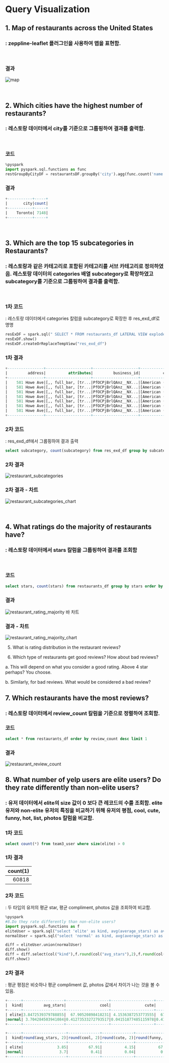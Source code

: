 
# Query Visualization

## 1. Map of restaurants across the United States
### : zeppline-leaflet 플러그인을 사용하여 맵을 표현함.
</br>

### 결과
![map](./resource/yelp_data_3_restaurants_map.png)

</br>

## 2. Which cities have the highest number of restaurants?
### : 레스토랑 데이터에서 city를 기준으로 그룹핑하여 결과를 출력함.
</br>

### 코드
```python
%pyspark
import pyspark.sql.functions as func
restGroupByCityDF = restaurantsDF.groupBy('city').agg(func.count('name').alias('count')).sort(func.desc('count')).limit(1).show()
```

### 결과
```sql
+-----------+-----+
|       city|count|
+-----------+-----+
|    Toronto| 7148|
+-----------+-----+

```
</br>

## 3. Which are the top 15 subcategories in Restaurants?
### : 레스토랑과 같은 카테고리로 포함된 카테고리를 서브 카테고리로 정의하였음. 레스토랑 데이터의 categories 배열 subcategory로 확장하였고 subcategory를 기준으로 그룹핑하여 결과를 출력함.
</br>

### 1차 코드
: 레스토랑 데이터에서 categories 칼럼을 subcategory로 확장한 후 res_exd_df로 명명
```python
resExDF = spark.sql(" SELECT * FROM restaurants_df LATERAL VIEW explode(categories) c AS subcategory ")
resExDF.show()
resExDF.createOrReplaceTempView("res_exd_df")

```

### 1차 결과
```sql
+----------------+--------------------+--------------------+--------------------+--------------+--------------------+-------+-------------+--------------+--------------------+------------------+-----------+------------+-----+-----+------------+--------------------+
|         address|          attributes|         business_id|          categories|          city|               hours|is_open|     latitude|     longitude|                name|      neighborhood|postal_code|review_count|stars|state|cat_exploded|         subcategory|
+----------------+--------------------+--------------------+--------------------+--------------+--------------------+-------+-------------+--------------+--------------------+------------------+-----------+------------+-----+-----+------------+--------------------+
|    581 Howe Ave|[,, full_bar, [tr...|PfOCPjBrlQAnz__NX...|[American (New), ...|Cuyahoga Falls|[11:00-1:00, 11:0...|      1|   41.1195346|   -81.4756898|Brick House Taver...|                  |      44221|         116|  3.5|   OH| Restaurants|      American (New)|
|    581 Howe Ave|[,, full_bar, [tr...|PfOCPjBrlQAnz__NX...|[American (New), ...|Cuyahoga Falls|[11:00-1:00, 11:0...|      1|   41.1195346|   -81.4756898|Brick House Taver...|                  |      44221|         116|  3.5|   OH| Restaurants|           Nightlife|
|    581 Howe Ave|[,, full_bar, [tr...|PfOCPjBrlQAnz__NX...|[American (New), ...|Cuyahoga Falls|[11:00-1:00, 11:0...|      1|   41.1195346|   -81.4756898|Brick House Taver...|                  |      44221|         116|  3.5|   OH| Restaurants|                Bars|
|    581 Howe Ave|[,, full_bar, [tr...|PfOCPjBrlQAnz__NX...|[American (New), ...|Cuyahoga Falls|[11:00-1:00, 11:0...|      1|   41.1195346|   -81.4756898|Brick House Taver...|                  |      44221|         116|  3.5|   OH| Restaurants|          Sandwiches|
|    581 Howe Ave|[,, full_bar, [tr...|PfOCPjBrlQAnz__NX...|[American (New), ...|Cuyahoga Falls|[11:00-1:00, 11:0...|      1|   41.1195346|   -81.4756898|Brick House Taver...|                  |      44221|         116|  3.5|   OH| Restaurants|American (Traditi...|
|    581 Howe Ave|[,, full_bar, [tr...|PfOCPjBrlQAnz__NX...|[American (New), ...|Cuyahoga Falls|[11:00-1:00, 11:0...|      1|   41.1195346|   -81.4756898|Brick House Taver...|                  |      44221|         116|  3.5|   OH| Restaurants|             Burgers|
|    581 Howe Ave|[,, full_bar, [tr...|PfOCPjBrlQAnz__NX...|[American (New), ...|Cuyahoga Falls|[11:00-1:00, 11:0...|      1|   41.1195346|   -81.4756898|Brick House Taver...|                  |      44221|         116|  3.5|   OH| Restaurants|         Restaurants|
+----------------+--------------------+--------------------+--------------------+--------------+--------------------+-------+-------------+--------------+--------------------+------------------+-----------+------------+-----+-----+------------+--------------------+
```

### 2차 코드
: res_exd_df에서 그룹핑하여 결과 출력
```sql
select subcategory, count(subcategory) from res_exd_df group by subcategory order by count(subcategory) desc limit 15
```
### 2차 결과
![restaurant_subcategories](./resource/yelp_data_4_restaurant_subcategories.png)
### 2차 결과 - 차트
![restaurant_subcategories_chart](./resource/yelp_data_5_restaurant_subcategories_chart.png)

</br>

## 4. What ratings do the majority of restaurants have?
### : 레스토랑 데이터에서 stars 칼럼을 그룹핑하여 결과를 조회함


</br>

### 코드
```sql
select stars, count(stars) from restaurants_df group by stars order by count(stars) desc
```
### 결과
![restaurant_rating_majority](./resource/yelp_data_6_restaurants_rating_majority.png)
바 차트
### 결과 - 차트
![restaurant_rating_majority_chart](./resource/yelp_data_7_restaurants_rating_majority_barchart.png)


5. What is rating distribution in the restaurant reviews?


6. Which type of restaurants get good reviews? How about bad reviews?


a. This will depend on what you consider a good rating. Above 4 star perhaps? You
choose.

b. Similarly, for bad reviews. What would be considered a bad review?


## 7. Which restaurants have the most reviews?
### : 레스토랑 데이터에서 review_count 칼럼을 기준으로 정렬하여 조회함.

### 코드
```sql
select * from restaurants_df order by review_count desc limit 1
```
### 결과
![restaurant_review_count](./resource/yelp_data_8_restaurants_review_count.png)



## 8. What number of yelp users are elite users? Do they rate differently than non-elite users?
### : 유저 데이터에서 elite의 size 값이 0 보다 큰 레코드의 수를 조회함. elite 유저와 non-elite 유저의 특징을 비교하기 위해 유저의 평점, cool, cute, funny, hot, list, photos 칼럼을 비교함.

### 1차 코드
```sql
select count(*) from team3_user where size(elite) > 0
```
### 1차 결과
|count(1)|
|-:|
|60818|

### 2차 코드
: 두 타입의 유저의 평균 star, 평균 compliment, photos 값을 조회하여 비교함.
```python
%pyspark
#8.Do they rate differently than non-elite users?
import pyspark.sql.functions as f
eliteUser = spark.sql("select 'elite' as kind, avg(average_stars) as avg_stars, avg(compliment_cool) as cool, avg(compliment_cute) as cute, avg(compliment_funny) as funny, avg(compliment_hot) as hot, avg(compliment_list) as list, avg(compliment_photos) as photos from team3_user where size(elite) > 0")
normalUser = spark.sql("select 'normal' as kind, avg(average_stars) as avg_stars, avg(compliment_cool) as cool, avg(compliment_cute) as cute, avg(compliment_funny) as funny, avg(compliment_hot) as hot, avg(compliment_list) as list, avg(compliment_photos) as photos from team3_user where size(elite) = 0")

diff = eliteUser.union(normalUser)
diff.show()
diff = diff.select(col("kind"),f.round(col("avg_stars"),2),f.round(col("cool"),2),f.round(col("cute"),2),f.round(col("funny"),2),f.round(col("hot"),2),f.round(col("list"),2),f.round(col("photos"),2))
diff.show()
```
### 2차 결과
: 평균 평점은 비슷하나 평균 compliment 값, photos 값에서 차이가 나는 것을 볼 수 있음.
```sql
+------+------------------+-------------------+-------------------+-------------------+------------------+-------------------+-------------------+
|  kind|         avg_stars|               cool|               cute|              funny|               hot|               list|             photos|
+------+------------------+-------------------+-------------------+-------------------+------------------+-------------------+-------------------+
| elite|3.8472539379788855|  67.90520898418231| 4.1536387253773555|  67.90520898418231| 49.62206912427242| 1.8243940938537933|  22.14984050774442|
|normal| 3.704284503941084|0.41273533272793517|0.04151877485115978|0.41273533272793517|0.2709536127490846|0.01812400862099625|0.17998345034272964|
+------+------------------+-------------------+-------------------+-------------------+------------------+-------------------+-------------------+

+------+-------------------+--------------+--------------+---------------+-------------+--------------+----------------+
|  kind|round(avg_stars, 2)|round(cool, 2)|round(cute, 2)|round(funny, 2)|round(hot, 2)|round(list, 2)|round(photos, 2)|
+------+-------------------+--------------+--------------+---------------+-------------+--------------+----------------+
| elite|               3.85|         67.91|          4.15|          67.91|        49.62|          1.82|           22.15|
|normal|                3.7|          0.41|          0.04|           0.41|         0.27|          0.02|            0.18|
+------+-------------------+--------------+--------------+---------------+-------------+--------------+----------------+
```
